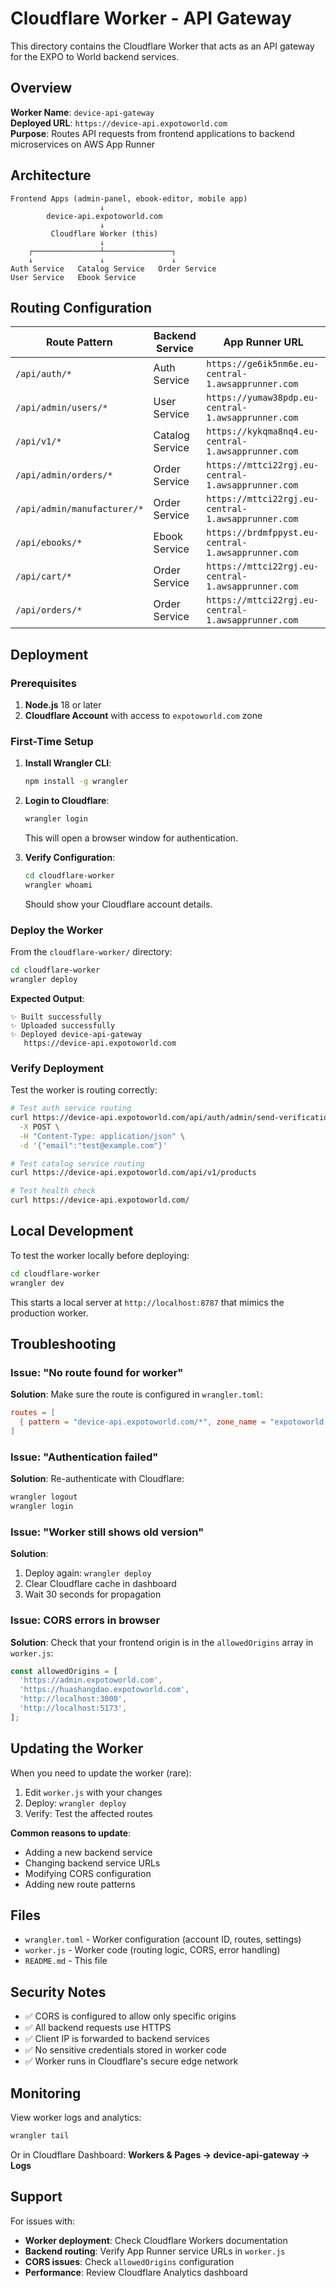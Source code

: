 # Cloudflare Worker - API Gateway

This directory contains the Cloudflare Worker that acts as an API gateway for the EXPO to World backend services.

## Overview

**Worker Name**: `device-api-gateway`  
**Deployed URL**: `https://device-api.expotoworld.com`  
**Purpose**: Routes API requests from frontend applications to backend microservices on AWS App Runner

## Architecture

```
Frontend Apps (admin-panel, ebook-editor, mobile app)
                    ↓
        device-api.expotoworld.com
                    ↓
         Cloudflare Worker (this)
                    ↓
    ┌───────────────┴───────────────┐
    ↓               ↓               ↓
Auth Service   Catalog Service   Order Service
User Service   Ebook Service
```

## Routing Configuration

| Route Pattern | Backend Service | App Runner URL |
|--------------|----------------|----------------|
| `/api/auth/*` | Auth Service | `https://ge6ik5nm6e.eu-central-1.awsapprunner.com` |
| `/api/admin/users/*` | User Service | `https://yumaw38pdp.eu-central-1.awsapprunner.com` |
| `/api/v1/*` | Catalog Service | `https://kykqma8nq4.eu-central-1.awsapprunner.com` |
| `/api/admin/orders/*` | Order Service | `https://mttci22rgj.eu-central-1.awsapprunner.com` |
| `/api/admin/manufacturer/*` | Order Service | `https://mttci22rgj.eu-central-1.awsapprunner.com` |
| `/api/ebooks/*` | Ebook Service | `https://brdmfppyst.eu-central-1.awsapprunner.com` |
| `/api/cart/*` | Order Service | `https://mttci22rgj.eu-central-1.awsapprunner.com` |
| `/api/orders/*` | Order Service | `https://mttci22rgj.eu-central-1.awsapprunner.com` |

## Deployment

### Prerequisites

1. **Node.js** 18 or later
2. **Cloudflare Account** with access to `expotoworld.com` zone

### First-Time Setup

1. **Install Wrangler CLI**:
   ```bash
   npm install -g wrangler
   ```

2. **Login to Cloudflare**:
   ```bash
   wrangler login
   ```
   This will open a browser window for authentication.

3. **Verify Configuration**:
   ```bash
   cd cloudflare-worker
   wrangler whoami
   ```
   Should show your Cloudflare account details.

### Deploy the Worker

From the `cloudflare-worker/` directory:

```bash
cd cloudflare-worker
wrangler deploy
```

**Expected Output**:
```
✨ Built successfully
✨ Uploaded successfully
✨ Deployed device-api-gateway
   https://device-api.expotoworld.com
```

### Verify Deployment

Test the worker is routing correctly:

```bash
# Test auth service routing
curl https://device-api.expotoworld.com/api/auth/admin/send-verification \
  -X POST \
  -H "Content-Type: application/json" \
  -d '{"email":"test@example.com"}'

# Test catalog service routing
curl https://device-api.expotoworld.com/api/v1/products

# Test health check
curl https://device-api.expotoworld.com/
```

## Local Development

To test the worker locally before deploying:

```bash
cd cloudflare-worker
wrangler dev
```

This starts a local server at `http://localhost:8787` that mimics the production worker.

## Troubleshooting

### Issue: "No route found for worker"

**Solution**: Make sure the route is configured in `wrangler.toml`:
```toml
routes = [
  { pattern = "device-api.expotoworld.com/*", zone_name = "expotoworld.com" }
]
```

### Issue: "Authentication failed"

**Solution**: Re-authenticate with Cloudflare:
```bash
wrangler logout
wrangler login
```

### Issue: "Worker still shows old version"

**Solution**: 
1. Deploy again: `wrangler deploy`
2. Clear Cloudflare cache in dashboard
3. Wait 30 seconds for propagation

### Issue: CORS errors in browser

**Solution**: Check that your frontend origin is in the `allowedOrigins` array in `worker.js`:
```javascript
const allowedOrigins = [
  'https://admin.expotoworld.com',
  'https://huashangdao.expotoworld.com',
  'http://localhost:3000',
  'http://localhost:5173',
];
```

## Updating the Worker

When you need to update the worker (rare):

1. Edit `worker.js` with your changes
2. Deploy: `wrangler deploy`
3. Verify: Test the affected routes

**Common reasons to update**:
- Adding a new backend service
- Changing backend service URLs
- Modifying CORS configuration
- Adding new route patterns

## Files

- `wrangler.toml` - Worker configuration (account ID, routes, settings)
- `worker.js` - Worker code (routing logic, CORS, error handling)
- `README.md` - This file

## Security Notes

- ✅ CORS is configured to allow only specific origins
- ✅ All backend requests use HTTPS
- ✅ Client IP is forwarded to backend services
- ✅ No sensitive credentials stored in worker code
- ✅ Worker runs in Cloudflare's secure edge network

## Monitoring

View worker logs and analytics:
```bash
wrangler tail
```

Or in Cloudflare Dashboard:
**Workers & Pages → device-api-gateway → Logs**

## Support

For issues with:
- **Worker deployment**: Check Cloudflare Workers documentation
- **Backend routing**: Verify App Runner service URLs in `worker.js`
- **CORS issues**: Check `allowedOrigins` configuration
- **Performance**: Review Cloudflare Analytics dashboard

